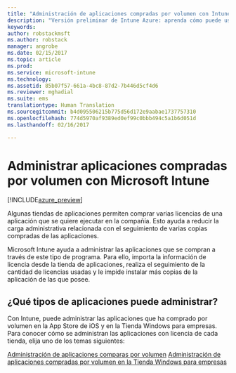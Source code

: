 ```yaml
---
title: "Administración de aplicaciones compradas por volumen con Intune | Versión preliminar de Intune Azure | Microsoft Docs"
description: "Versión preliminar de Intune Azure: aprenda cómo puede usar Intune para administrar y supervisar su uso de aplicaciones compradas por volumen en las tiendas."
keywords: 
author: robstackmsft
ms.author: robstack
manager: angrobe
ms.date: 02/15/2017
ms.topic: article
ms.prod: 
ms.service: microsoft-intune
ms.technology: 
ms.assetid: 85b07f57-661a-4bc8-87d2-7b446d5cf4d6
ms.reviewer: mghadial
ms.suite: ems
translationtype: Human Translation
ms.sourcegitcommit: b4d095506215b775d56d172e9aabae1737757310
ms.openlocfilehash: 774d5970af9389ed0ef99c0bbb494c5a1b6d051d
ms.lasthandoff: 02/16/2017

---
```


# <a name="manage-volume-purchased-apps-with-micrsoft-intune"></a>Administrar aplicaciones compradas por volumen con Microsoft Intune

[!INCLUDE[azure_preview](../includes/azure_preview.md)]

Algunas tiendas de aplicaciones permiten comprar varias licencias de una aplicación que se quiere ejecutar en la compañía. Esto ayuda a reducir la carga administrativa relacionada con el seguimiento de varias copias compradas de las aplicaciones.

Microsoft Intune ayuda a administrar las aplicaciones que se compran a través de este tipo de programa. Para ello, importa la información de licencia desde la tienda de aplicaciones, realiza el seguimiento de la cantidad de licencias usadas y le impide instalar más copias de la aplicación de las que posee.

## <a name="which-types-of-apps-can-you-manage"></a>¿Qué tipos de aplicaciones puede administrar?

Con Intune, puede administrar las aplicaciones que ha comprado por volumen en la App Store de iOS y en la Tienda Windows para empresas. Para conocer cómo se administran las aplicaciones con licencia de cada tienda, elija uno de los temas siguientes:

[Administración de aplicaciones comparas por volumen](ios-vpp-apps.md)
[Administración de aplicaciones compradas por volumen en la Tienda Windows para empresas](wsfb-apps.md)

